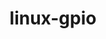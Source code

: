 ---
parent_project: linux
permalink: /engineering/projects/linux/linux-gpio/
project_link_name: linux-gpio
project_stats: 'true'
project_url: http://git.kernel.org/cgit/linux/kernel/git/linusw/linux-gpio.git/commit/?id=
title: linux-gpio
image: /assets/images/projects/kernel.png
---